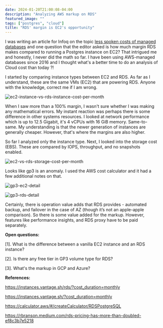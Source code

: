 ```yaml
---
date: 2024-01-20T21:00:08-04:00
description: "Analyzing AWS markup on RDS"
featured_image: ""
tags: ["postgres", "cloud"]
title: "RDS' margin is EC2's opportunity"
---
```


I was writing an article for Infoq on the topic [less spoken costs of managed databases](https://www.infoq.com/articles/managed-relational-databases-costs/) and one question that the editor asked is how much margin RDS makes compared to running a Postgres instance on EC2? That intrigued me and honestly, I never did the math so far. I have been using AWS-managed databases since 2016 and I thought what's a better time to do an analysis of Cloud cost than today ?!

I started by comparing instance types between EC2 and RDS. As far as I understand, these are the same VMs (EC2) that are powering RDS. Anyone with the knowledge, correct me if I am wrong.

![ec2-instance-vs-rds-instance-cost-per-month](/images/ec2-vs-rds-cost-per-month.png)

When I saw more than a 100% margin, I wasn't sure whether I was making any mathematical errors. My instant reaction was perhaps there is some difference in other systems resources. I looked at network performance which is up to 12.5 Gigabit, it's 4 vCPUs with 16 GiB memory. Same-to-same. My understanding is that the newer generation of instances are generally cheaper. However, that's where the margins are also higher.

So far I analyzed only the instance type. Next, I looked into the storage cost (EBS). These are compared by IOPS, throughput, and no snapshots enabled. 

![ec2-vs-rds-storage-cost-per-month](/images/ec2-vs-rds-storage-cost.png)

Looks like gp3 is an anomaly. I used the AWS cost calculator and it had a few additional notes on that. 

![gp3-ec2-detail](/images/gp3-ec2-detail.png)

![gp3-rds-detail](/images/gp3-rds-detail.png)

Certainly, there is operation value adds that RDS provides - automated backup, and failover in the case of AZ (though it’s not an apple-apple comparison). So there is some value added for the markup. However, features like performance insights, and RDS proxy have to be paid separately.

**Open questions:**

[1]. What is the difference between a vanilla EC2 instance and an RDS instance?

[2]. Is there any free tier in GP3 volume type for RDS?

[3]. What's the markup in GCP and Azure?

**References:**

https://instances.vantage.sh/rds/?cost_duration=monthly

https://instances.vantage.sh/?cost_duration=monthly

https://calculator.aws/#/createCalculator/RDSPostgreSQL

https://rbranson.medium.com/rds-pricing-has-more-than-doubled-ef8c3b7e5218

